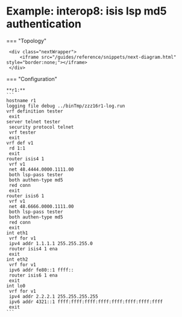 # Example: interop8: isis lsp md5 authentication
    
=== "Topology"
    
     <div class="nextWrapper">
         <iframe src="/guides/reference/snippets/next-diagram.html" style="border:none;"></iframe>
     </div>

    
=== "Configuration"
    
    **r1:**
    ```
    hostname r1
    logging file debug ../binTmp/zzz16r1-log.run
    vrf definition tester
     exit
    server telnet tester
     security protocol telnet
     vrf tester
     exit
    vrf def v1
     rd 1:1
     exit
    router isis4 1
     vrf v1
     net 48.4444.0000.1111.00
     both lsp-pass tester
     both authen-type md5
     red conn
     exit
    router isis6 1
     vrf v1
     net 48.6666.0000.1111.00
     both lsp-pass tester
     both authen-type md5
     red conn
     exit
    int eth1
     vrf for v1
     ipv4 addr 1.1.1.1 255.255.255.0
     router isis4 1 ena
     exit
    int eth2
     vrf for v1
     ipv6 addr fe80::1 ffff::
     router isis6 1 ena
     exit
    int lo0
     vrf for v1
     ipv4 addr 2.2.2.1 255.255.255.255
     ipv6 addr 4321::1 ffff:ffff:ffff:ffff:ffff:ffff:ffff:ffff
     exit
    ```
